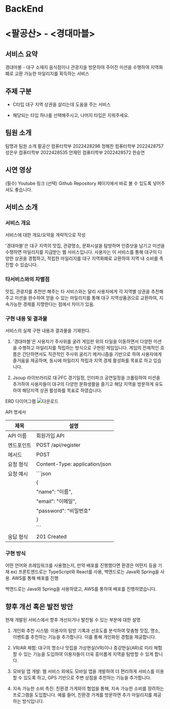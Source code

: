 # BackEnd

# <팔공산> - <경대마블>
## 서비스 요약
<!-- 서비스 명과 함께 1 ~ 2 줄의 짧은 서비스 요약
ex) 탁구왕 - 실력별 탁구 매칭 서비스 -->
경대마블 - 대구 소재지 음식점이나 관광지을 방문하여 주어진 미션을 수행하여 지역화폐로 교환 가능한 마일리지를
획득하는 서비스

## 주제 구분
-	C타입 대구 지역 상권을 살리는데 도움을 주는 서비스 
<!-- -	S타입 대구 시내의 환경 문제를 해결하고 지속가능한 발전을 지원하는 서비스 
-	E타입 경북대에 다니는 다양한 배경의 학우들을 위한 서비스 -->

* 해당되는 타입 하나를 선택해주시고, 나머지 타입은 지워주세요. 

## 팀원 소개
팀명과 팀원 소개
팔공산
컴퓨터학부 2022428298  정해찬
컴퓨터학부 2022428757 성은우
컴퓨터학부 2022428535 안재민
컴퓨터학부 2022428572 한승연

## 시연 영상
(필수) Youtube 링크
(선택) Github Repository 페이지에서 바로 볼 수 있도록 넣어주셔도 좋습니다.

## 서비스 소개
### 서비스 개요
서비스에 대한 개요/요약을 개략적으로 작성

<!-- ex) 
탁구를 치기 위해 각자의 실력에 맞는 사용자를 찾아 매칭해주는 서비스이다.
사용자는 서비스를 통해 실력이 비슷한 상대를 찾을 수 있다.
또한, 서비스를 통해 탁구와 관련된 정보를 쉽게 찾아보거나 탁구 용품을 쉽게 구매할 수 있다. -->

'경대마블'은 대구 지역의 맛집, 관광명소, 문화시설을 탐방하며 인증샷을 남기고 미션을 수행하면 마일리지를 지급받는 웹 서비스입니다. 사용자는 이 서비스를 통해 대구의 다양한 상권을 경험하고, 적립한 마일리지를 대구 지역화폐로 교환하여 지역 내 소비를 촉진할 수 있습니다. 

### 타서비스와의 차별점
맛집, 관광지를 추천만 해주는 타 서비스와는 달리 사용자에게 각 지역별 상권을 추천해주고 미션을 완수하여 얻을 수 있는 마일리지를 통해 대구 지역상품권으로 교환하여, 지속가능한 경제를 지향한다는 점에서 차이가 있음.

### 구현 내용 및 결과물
서비스의 실제 구현 내용과 결과물을 기재한다.

<!-- ex) -->
<!-- 1. 실력별 매칭 시스템
  - 본인이 미리 선택한 탁구 실력에 맞추어 다른 사용자를 매칭해준다.
  - 매칭된 사용자와의 매칭이 종료된 이후, 상대의 실력을 평가할 수 있다. -->
<!-- 2. 탁구 용품 구매 페이지 -->
1. '경대마블'은 사용자가 주사위를 굴려 게임판 위의 타일을 이동하면서 다양한 미션을 수행하고 마일리지를 적립하는 방식으로 구현된 게임입니다. 게임의 전체적인 흐름은 간단하면서도 직관적인 주사위 굴리기 메커니즘을 기반으로 하여 사용자에게 즐거움을 제공하며, 동시에 마일리지 적립과 지역 경제 활성화를 목표로 하고 있습니다.

2. Jsoup 라이브러리로 대구FC 경기일정, 인터파크 공연일정을 크롤링하여 미션을 추가하여 사용자들이 대구의 다양한 문화생활을 즐기고 해당 지역을 방문하게 유도하여 해당지역 상권 활성화를 목표로 하였습니다.  

ERD 다이어그램
![다운로드](https://github.com/user-attachments/assets/6b29f927-7569-4eeb-8b5e-de3110e7687c)

API 명세서

| 제목           | 설명                                           |
|----------------|------------------------------------------------|
| API 이름       | 회원가입 API                                   |
| 엔드포인트     | POST /api/register                             |
| 메서드         | POST                                           |
| 요청 형식     | Content-Type: application/json                |
| 요청 예시      | ```json                                        |
|                | {                                              |
|                |   "name": "이름",                            |
|                |   "email": "이메일",                         |
|                |   "password": "비밀번호"                     |
|                | }                                              |
|                | ```                                           |
| 응답 형식      | 201 Created                                    |

### 구현 방식
어떤 언어와 프레임워크를 사용했는지, 만약 배포를 진행했다면 환경은 어떤지 등을 기재
ex) 프론트엔드로는 TypeScript와 React를 사용, 백엔드로는 Java와 Spring을 사용. AWS를 통해 배포를 진행

백앤드로는 Java와 Spring을 사용하였고, AWS를 통하여 배포를 진행하였습니다.


## 향후 개선 혹은 발전 방안

현재 개발된 서비스에서 향후 개선되거나 발전될 수 있는 부분에 대한 설명

1. 개인화 추천 시스템: 이용자의 탐방 기록과 선호도를 분석하여 맞춤형 맛집, 명소, 이벤트를 추천하는 기능을 추가합니다. 이를 통해 개인화된 경험을 제공합니다.

2. VR/AR 체험: 대구의 명소나 맛집을 가상현실(VR)이나 증강현실(AR)로 미리 체험할 수 있는 기능을 도입하여 이용자들이 더욱 흥미롭게 지역을 탐방할 수 있게 합니다.

3. 모바일 앱 개발: 웹 서비스 외에도 모바일 앱을 개발하여 더 편리하게 서비스를 이용할 수 있도록 하고, GPS 기반으로 주변 상점을 추천하는 기능을 추가합니다.

4. 지속 가능한 소비 촉진: 친환경 가게와의 협업을 통해, 지속 가능한 소비를 장려하는 프로그램을 도입합니다. 예를 들어, 친환경 가게를 방문하면 추가 마일리지를 제공하는 방식입니다.
